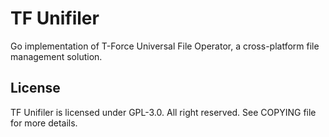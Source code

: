 # TF Unifiler

Go implementation of T-Force Universal File Operator, a cross-platform file management solution.

## License

TF Unifiler is licensed under GPL-3.0. All right reserved. See COPYING file for more details.
